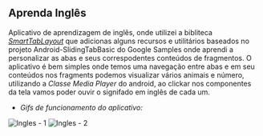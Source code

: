 ## Aprenda Inglês

Aplicativo de aprendizagem de inglês, onde utilizei a bibliteca [_SmartTabLayout_](https://github.com/ogaclejapan/SmartTabLayout) que adicionas alguns recursos e utilitários baseados no projeto Android-SlidingTabBasic do Google Samples onde aprendi a personalizar as abas e seus correspodentes conteúdos de fragmentos. O aplicativo é bem simples onde temos uma navegação entre abas e em seu conteúdos nos fragments podemos visualizar vários animais e número, utilizando a _Classe Media Player_ do android, ao clickar nos componentes da tela vamos poder ouvir o signifado em inglês de cada um.

* _Gifs de funcionamento do aplicativo:_

![Ingles - 1]() ![Ingles - 2]()